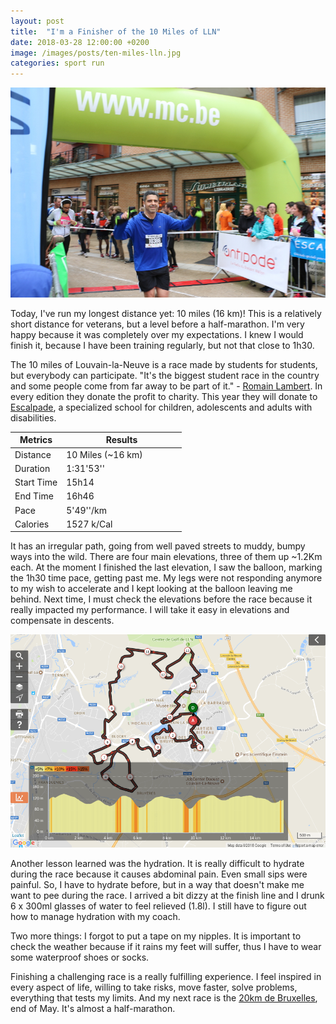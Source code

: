 ```yaml
---
layout: post
title:  "I'm a Finisher of the 10 Miles of LLN"
date: 2018-03-28 12:00:00 +0200
image: /images/posts/ten-miles-lln.jpg
categories: sport run
---
```


![Finishing the race](/images/posts/ten-miles-lln.jpg)

Today, I've run my longest distance yet: 10 miles (16 km)! This is a relatively short distance for veterans, but a level before a half-marathon. I'm very happy because it was completely over my expectations. I knew I would finish it, because I have been training regularly, but not that close to 1h30.

<!-- more -->

The 10 miles of Louvain-la-Neuve is a race made by students for students, but everybody can participate. "It's the biggest student race in the country and some people come from far away to be part of it." - [Romain Lambert][dh-belgium]. In every edition they donate the profit to charity. This year they will donate to [Escalpade], a specialized school for children, adolescents and adults with disabilities.

<table class="table">
  <colgroup>
    <col width="30%" />
    <col width="70%" />
  </colgroup>
  <thead>
    <tr class="header">
      <th>Metrics</th>
      <th>Results</th>
    </tr>
  </thead>
  <tbody>
    <tr>
      <td>Distance</td>
      <td>10 Miles (~16 km)</td>
    </tr>
    <tr>
      <td>Duration</td>
      <td>1:31'53''</td>
    </tr>
    <tr>
      <td>Start Time</td>
      <td>15h14</td>
    </tr>
    <tr>
      <td>End Time</td>
      <td>16h46</td>
    </tr>
    <tr>
      <td>Pace</td>
      <td>5'49''/km</td>
    </tr>    
    <tr>
      <td>Calories</td>
      <td>1527 k/Cal</td>
    </tr>
  </tbody>
</table>

It has an irregular path, going from well paved streets to muddy, bumpy ways into the wild. There are four main elevations, three of them up ~1.2Km each. At the moment I finished the last elevation, I saw the balloon, marking the 1h30 time pace, getting past me. My legs were not responding anymore to my wish to accelerate and I kept looking at the balloon leaving me behind. Next time, I must check the elevations before the race because it really impacted my performance. I will take it easy in elevations and compensate in descents.

![Details of the track](/images/posts/ten-miles-lln-2.png)

Another lesson learned was the hydration. It is really difficult to hydrate during the race because it causes abdominal pain. Even small sips were painful. So, I have to hydrate before, but in a way that doesn't make me want to pee during the race. I arrived a bit dizzy at the finish line and I drunk 6 x 300ml glasses of water to feel relieved (1.8l). I still have to figure out how to manage hydration with my coach.

Two more things: I forgot to put a tape on my nipples. It is important to check the weather because if it rains my feet will suffer, thus I have to wear some waterproof shoes or socks.

Finishing a challenging race is a really fulfilling experience. I feel inspired in every aspect of life, willing to take risks, move faster, solve problems, everything that tests my limits. And my next race is the [20km de Bruxelles][20kmdebruxelles], end of May. It's almost a half-marathon.

[dh-belgium]: http://www.dhnet.be/sports/omnisports/running/les-10-miles-de-lln-le-plus-grand-jogging-estudiantin-de-belgique-58d1a20bcd705cd98e165af6
[Escalpade]: http://escalpade.be
[20kmdebruxelles]: http://www.20kmdebruxelles.be
